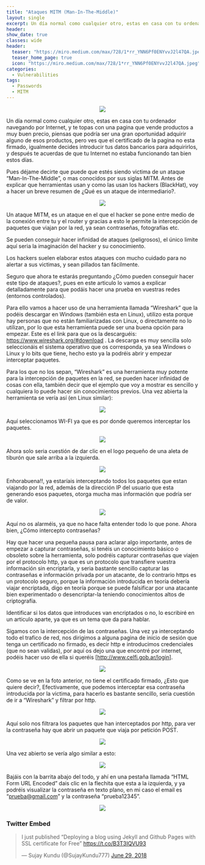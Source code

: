 ```yaml
---
title: "Ataques MITM (Man-In-The-Middle)"
layout: single
excerpt: Un día normal como cualquier otro, estas en casa con tu ordenador navegando por Internet, y te topas con una pagina que vende productos a muy buen precio,
header:
show_date: true
classes: wide
header:
  teaser: "https://miro.medium.com/max/728/1*rr_YNN6Pf0ENYvvJ2l47QA.jpeg"
  teaser_home_page: true
  icon: "https://miro.medium.com/max/728/1*rr_YNN6Pf0ENYvvJ2l47QA.jpeg"
categories:
  - Vulnerabilities
tags:
  - Passwords
  - MITM
---
```


<p align="center">
<img src="https://miro.medium.com/max/728/1*rr_YNN6Pf0ENYvvJ2l47QA.jpeg">
</p>

Un día normal como cualquier otro, estas en casa con tu ordenador navegando por Internet, y te topas con una pagina que vende productos a muy buen precio, piensas que podría ser una gran oportunidad adquirir alguno de esos productos, pero ves que el certificado de la pagina no esta firmado, igualmente decides introducir tus datos bancarios para adquirirlos, y después te acuerdas de que tu Internet no estaba funcionando tan bien estos días.

Pues déjame decirte que puede que estés siendo victima de un ataque “Man-In-The-Middle”, o mas conocidos por sus siglas MITM. Antes de explicar que herramientas usan y como las usan los hackers (BlackHat), voy a hacer un breve resumen de ¿Qué es un ataque de intermediario?.

<p align="center">
<img src="https://miro.medium.com/max/700/1*XGGpdazzmEeN_mneaUht3A.png">
</p>

Un ataque MITM, es un ataque en el que el hacker se pone entre medio de la conexión entre tu y el router y gracias a esto le permite la intercepción de paquetes que viajan por la red, ya sean contraseñas, fotografías etc.

Se pueden conseguir hacer infinidad de ataques (peligrosos), el único limite aquí seria la imaginación del hacker y su conocimiento.

Los hackers suelen elaborar estos ataques con mucho cuidado para no alertar a sus victimas, y sean pillados tan fácilmente.

Seguro que ahora te estarás preguntando ¿Cómo pueden conseguir hacer este tipo de ataques?, pues en este articulo lo vamos a explicar detalladamente para que podáis hacer una prueba en vuestras redes (entornos controlados).

Para ello vamos a hacer uso de una herramienta llamada “Wireshark” que la podéis descargar en Windows (también esta en Linux), utilizo esta porque hay personas que no están familiarizadas con Linux, o directamente no lo utilizan, por lo que esta herramienta puede ser una buena opción para empezar. Este es el link para que os la descarguéis: https://www.wireshark.org/#download . La descarga es muy sencilla solo seleccionáis el sistema operativo que os corresponda, ya sea Windows o Linux y lo bits que tiene, hecho esto ya la podréis abrir y empezar interceptar paquetes.

Para los que no los sepan, “Wireshark” es una herramienta muy potente para la intercepción de paquetes en la red, se pueden hacer infinidad de cosas con ella, también decir que el ejemplo que voy a mostrar es sencillo y cualquiera lo puede hacer sin conocimientos previos.
Una vez abierta la herramienta se vería así (en Linux similar):

<p align="center">
<img src="https://miro.medium.com/max/1828/1*MK_eTPjsbCKD8Q6XY94fOw.png">
</p>

Aquí seleccionamos WI-FI ya que es por donde queremos interceptar los paquetes.

<p align="center">
<img src="https://miro.medium.com/max/798/1*QBLV6-J7mHzeeuWcto5iTQ.png">
</p>

Ahora solo seria cuestión de dar clic en el logo pequeño de una aleta de tiburón que sale arriba a la izquierda.

<p align="center">
<img src="https://miro.medium.com/max/568/1*ZB7qXHYOP5J1D5_DypE75g.jpeg">
</p>

Enhorabuena!!, ya estaríais interceptando todos los paquetes que estan viajando por la red, además de la dirección IP del usuario que esta generando esos paquetes, otorga mucha mas información que podría ser de valor.

<p align="center">
<img src="https://miro.medium.com/max/1825/1*cN5Yz5_x-JEq2PFCw_FPkQ.png">
</p>

Aquí no os alarméis, ya que no hace falta entender todo lo que pone. Ahora bien, ¿Cómo intercepto contraseñas?

Hay que hacer una pequeña pausa para aclarar algo importante, antes de empezar a capturar contraseñas, si tenéis un conocimiento básico o obsoleto sobre la herramienta, solo podréis capturar contraseñas que viajen por el protocolo http, ya que es un protocolo que transfiere vuestra información sin encriptarla, y seria bastante sencillo capturar las contraseñas e información privada por un atacante, de lo contrario https es un protocolo seguro, porque la información introducida en teoría debería viajar encriptada, digo en teoría porque se puede falsificar por una atacante bien experimentado o desencriptar-la teniendo conocimientos altos de criptografía.

Identificar si los datos que introduces van encriptados o no, lo escribiré en un articulo aparte, ya que es un tema que da para hablar.

Sigamos con la intercepción de las contraseñas. Una vez ya interceptando todo el trafico de red, nos dirigimos a alguna pagina de inicio de sesión que tenga un certificado no firmado, es decir http e introducimos credenciales (que no sean validas), por aquí os dejo una que encontré por internet, podéis hacer uso de ella si queréis [http://www.celfi.gob.ar/login].

<p align="center">
<img src="https://miro.medium.com/max/641/1*db6kwb5Ic_mLxodCJ5W_Jw.jpeg">
</p>

Como se ve en la foto anterior, no tiene el certificado firmado, ¿Esto que quiere decir?, Efectivamente, que podemos interceptar esa contraseña introducida por la victima, para hacerlo es bastante sencillo, seria cuestión de ir a “Wireshark” y filtrar por http.

<p align="center">
<img src="https://miro.medium.com/max/408/1*ECdGFMu8XfY22DkoIMKaaw.png">
</p>

Aquí solo nos filtrara los paquetes que han interceptados por http, para ver la contraseña hay que abrir un paquete que viaja por petición POST.

<p align="center">
<img src="https://miro.medium.com/max/700/1*-hgTVSENDcsHDkGLkHcv5Q.png">
</p>

Una vez abierto se vería algo similar a esto:

<p align="center">
<img src="https://miro.medium.com/max/1710/1*7ttUov9QMUZiprh_yvrL7A.png">
</p>

Bajáis con la barrita abajo del todo, y ahí en una pestaña llamada “HTML Form URL Encoded” dais clic en la flechita que esta a la izquierda, y ya podréis visualizar la contraseña en texto plano, en mi caso el email es “prueba@gmail.com” y la contraseña “prueba12345”.

<p align="center">
<img src="https://miro.medium.com/max/1396/1*9lc6ysu-5NLbM5KRvWULWg.png">
</p>

<h3> Twitter Embed </h3>

<blockquote class="twitter-tweet" data-lang="en"><p lang="en" dir="ltr">I just published “Deploying a blog using Jekyll and Github Pages with SSL certificate for Free” <a href="https://t.co/B3T3IQVU93">https://t.co/B3T3IQVU93</a></p>&mdash; Sujay Kundu (@SujayKundu777) <a href="https://twitter.com/SujayKundu777/status/1012601950469160962?ref_src=twsrc%5Etfw">June 29, 2018</a></blockquote>
<script async src="https://platform.twitter.com/widgets.js" charset="utf-8"></script>

